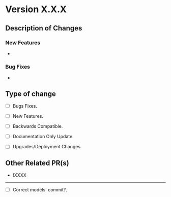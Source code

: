 # Version X.X.X

## Description of Changes

### New Features
-

### Bug Fixes
-

## Type of change
- [ ] Bugs Fixes.
- [ ] New Features.
- [ ] Backwards Compatible.
- [ ] Documentation Only Update.
- [ ] Upgrades/Deployment Changes.


## Other Related PR(s)
- !XXXX

---
- [ ] Correct models' commit?.